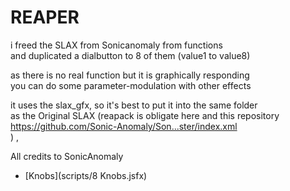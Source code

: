 # REAPER
i freed the SLAX from Sonicanomaly from functions  
and duplicated a dialbutton to 8 of them (value1 to value8)  
  
as there is no real function but it is graphically responding  
you can do some parameter-modulation with other effects  
  
it uses the slax_gfx, so it's best to put it into the same folder  
as the Original SLAX (reapack is obligate here and this repository  
https://github.com/Sonic-Anomaly/Son...ster/index.xml  
) , 


All credits to SonicAnomaly
- [Knobs](scripts/8 Knobs.jsfx)


